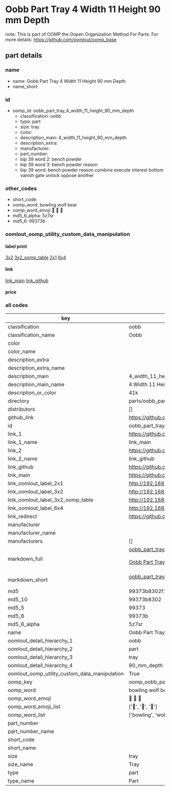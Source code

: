 # Oobb Part Tray 4 Width 11 Height 90 mm Depth  

note: This is part of OOMP the Oopen Organization Method For Parts. For more details: https://github.com/oomlout/oomp_base

##  part details
  







### name
* name: Oobb Part Tray 4 Width 11 Height 90 mm Depth
* name_short: 
### id
* oomp_id: oobb_part_tray_4_width_11_height_90_mm_depth
  * classification: oobb
  * type: part
  * size: tray
  * color: 
  * description_main: 4_width_11_height_90_mm_depth
  * description_extra: 
  * manufacturer: 
  * part_number: 
  * bip 39 word 2: bench powder
  * bip 39 word 3: bench powder reason
  * bip 39 word: bench powder reason combine execute interest bottom vanish gate unlock oppose another

### other_codes
* short_code: 
* oomp_word: bowling wolf bear
* oomp_word_emoji :bowling: :wolf: :bear:
* md5_6_alpha: 5z7sr
* md5_6: 99373b






### oomlout_oomp_utility_custom_data_manipulation
#### label print
[3x2](http://192.168.1.245:1112/?label=oomp%205z7sr)
[3x2_oomp_table](http://192.168.1.108:1112/?label=oomp%205z7sr)
[2x1](http://192.168.1.242:1112/?label=oomp%205z7sr)
[6x4](http://192.168.1.55:1112/?label=oomp%205z7sr)    

#### link

[link_main](https://github.com/oomlout/oomlout_oomp_version_1_messy/tree/main/parts/oobb_part_tray_4_width_11_height_90_mm_depth) [link_github](https://github.com/oomlout/oomlout_oomp_version_1_messy/tree/main/parts/oobb_part_tray_4_width_11_height_90_mm_depth)                             

#### price







### all codes 
| key | value |  
| --- | --- |  
| classification | oobb |  
| classification_name | Oobb |  
| color |  |  
| color_name |  |  
| description_extra |  |  
| description_extra_name |  |  
| description_main | 4_width_11_height_90_mm_depth |  
| description_main_name | 4 Width 11 Height 90 mm Depth |  
| description_or_color | 41k |  
| directory | parts/oobb_part_tray_4_width_11_height_90_mm_depth |  
| distributors | [] |  
| github_link | https://github.com/oomlout/oomlout_oomp_part_src/tree/main/parts/oobb_part_tray_4_width_11_height_90_mm_depth |  
| id | oobb_part_tray_4_width_11_height_90_mm_depth |  
| link_1 | https://github.com/oomlout/oomlout_oomp_version_1_messy/tree/main/parts/oobb_part_tray_4_width_11_height_90_mm_depth |  
| link_1_name | link_main |  
| link_2 | https://github.com/oomlout/oomlout_oomp_version_1_messy/tree/main/parts/oobb_part_tray_4_width_11_height_90_mm_depth |  
| link_2_name | link_github |  
| link_github | https://github.com/oomlout/oomlout_oomp_version_1_messy/tree/main/parts/oobb_part_tray_4_width_11_height_90_mm_depth |  
| link_main | https://github.com/oomlout/oomlout_oomp_version_1_messy/tree/main/parts/oobb_part_tray_4_width_11_height_90_mm_depth |  
| link_oomlout_label_2x1 | http://192.168.1.242:1112/?label=oomp%205z7sr |  
| link_oomlout_label_3x2 | http://192.168.1.245:1112/?label=oomp%205z7sr |  
| link_oomlout_label_3x2_oomp_table | http://192.168.1.108:1112/?label=oomp%205z7sr |  
| link_oomlout_label_6x4 | http://192.168.1.55:1112/?label=oomp%205z7sr |  
| link_redirect | https://github.com/oomlout/oomlout_oomp_version_1_messy/tree/main/parts/oobb_part_tray_4_width_11_height_90_mm_depth |  
| manufacturer |  |  
| manufacturer_name |  |  
| manufacturers | [] |  
| markdown_full | [oobb_part_tray_4_width_11_height_90_mm_depth](none)<br>[](none)<br>[Oobb Part Tray 4 Width 11 Height 90 Mm Depth](none)<br><br> |  
| markdown_short | [oobb_part_tray_4_width_11_height_90_mm_depth](none)<br><br> |  
| md5 | 99373b8302f14349d6a792df662a48a8 |  
| md5_10 | 99373b8302 |  
| md5_5 | 99373 |  
| md5_6 | 99373b |  
| md5_6_alpha | 5z7sr |  
| name | Oobb Part Tray 4 Width 11 Height 90 mm Depth |  
| oomlout_detail_hierarchy_1 | oobb |  
| oomlout_detail_hierarchy_2 | part |  
| oomlout_detail_hierarchy_3 | tray |  
| oomlout_detail_hierarchy_4 | 90_mm_depth |  
| oomlout_oomp_utility_custom_data_manipulation | True |  
| oomp_key | oomp_oobb_part_tray_4_width_11_height_90_mm_depth |  
| oomp_word | bowling wolf bear |  
| oomp_word_emoji | :bowling: :wolf: :bear: |  
| oomp_word_emoji_list | [':bowling:', ':wolf:', ':bear:'] |  
| oomp_word_list | ['bowling', 'wolf', 'bear'] |  
| part_number |  |  
| part_number_name |  |  
| short_code |  |  
| short_name |  |  
| size | tray |  
| size_name | Tray |  
| type | part |  
| type_name | Part |  
